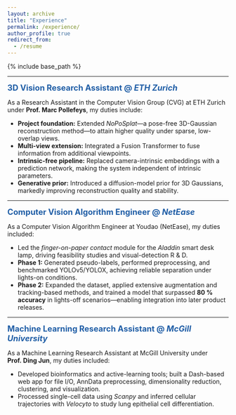 ```yaml
---
layout: archive
title: "Experience"
permalink: /experience/
author_profile: true
redirect_from:
  - /resume
---
```


{% include base_path %}

---

<a id="ethz"></a>
<span style="color: #205ea6; font-weight: bold; font-size: 1.3em;"> 3D Vision Research Assistant @ _ETH Zurich_ </span> 

As a Research Assistant in the Computer Vision Group (CVG) at ETH Zurich under **Prof.&nbsp;Marc Pollefeys**, my duties include:

- **Project foundation:** Extended *NoPoSplat*—a pose-free 3D-Gaussian reconstruction method—to attain higher quality under sparse, low-overlap views.  
- **Multi-view extension:** Integrated a Fusion Transformer to fuse information from additional viewpoints.  
- **Intrinsic-free pipeline:** Replaced camera-intrinsic embeddings with a prediction network, making the system independent of intrinsic parameters.  
- **Generative prior:** Introduced a diffusion-model prior for 3D Gaussians, markedly improving reconstruction quality and stability.

---

<a id="netease"></a>
<span style="color: #205ea6; font-weight: bold; font-size: 1.3em;"> Computer Vision Algorithm Engineer @ _NetEase_ </span> 

As a Computer Vision Algorithm Engineer at Youdao (NetEase), my duties included:

- Led the *finger-on-paper contact* module for the *Aladdin* smart desk lamp, driving feasibility studies and visual-detection R & D.  
- **Phase 1:** Generated pseudo-labels, performed preprocessing, and benchmarked YOLOv5/YOLOX, achieving reliable separation under lights-on conditions.  
- **Phase 2:** Expanded the dataset, applied extensive augmentation and tracking-based methods, and trained a model that surpassed **80 % accuracy** in lights-off scenarios—enabling integration into later product releases.

---

<a id="mcgill"></a>
<span style="color: #205ea6; font-weight: bold; font-size: 1.3em;"> Machine Learning Research Assistant @ _McGill University_ </span> 

As a Machine Learning Research Assistant at McGill University under **Prof.&nbsp;Ding Jun**, my duties included:

- Developed bioinformatics and active-learning tools; built a Dash-based web app for file I/O, AnnData preprocessing, dimensionality reduction, clustering, and visualization.  
- Processed single-cell data using *Scanpy* and inferred cellular trajectories with *Velocyto* to study lung epithelial cell differentiation.


